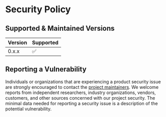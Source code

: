 # Security Policy

## Supported & Maintained Versions

| Version | Supported          |
|---------|--------------------|
| 0.x.x   | :white_check_mark: |

## Reporting a Vulnerability

Individuals or organizations that are experiencing a product security issue are strongly encouraged to contact the [project maintainers](mailto:security@bitcoinschema.org).
We welcome reports from independent researchers, industry organizations, vendors, customers, and other sources concerned with our project security.
The minimal data needed for reporting a security issue is a description of the potential vulnerability.